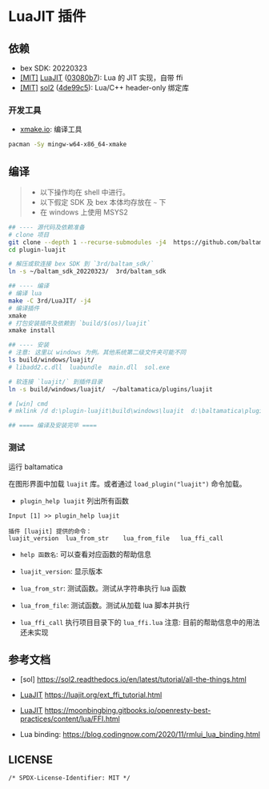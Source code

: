 # LuaJIT 插件

## 依赖

- bex SDK: 20220323
- [[MIT]][LuaJIT-MIT] [LuaJIT][] ([03080b7][]): 
    Lua 的 JIT 实现，自带 ffi
- [[MIT]][sol2-MIT] [sol2][] ([4de99c5][]): 
    Lua/C++ header-only 绑定库

### 开发工具

- [xmake.io][]: 编译工具

```sh
pacman -Sy mingw-w64-x86_64-xmake
```


<!-- 依赖 -->
[LuaJIT]:  https://github.com/LuaJIT/LuaJIT
[LuaJIT-MIT]: https://github.com/LuaJIT/LuaJIT/blob/v2.1/COPYRIGHT
[03080b7]: https://github.com/LuaJIT/LuaJIT/commit/03080b795aa3496ed62d4a0697c9f4767e7ca7e5
[sol2]:    https://github.com/ThePhD/sol2
[4de99c5]: https://github.com/ThePhD/sol2/commit/4de99c5b41b64b7e654bf8e48b177e8414a756b7
[sol2-MIT]: https://github.com/ThePhD/sol2/blob/develop/LICENSE.txt

<!-- 开发工具 -->
[xmake.io]: https://xmake.io/#/zh-cn/


## 编译

> - 以下操作均在 shell 中进行。
> - 以下假定 SDK 及 bex 本体均存放在 `~` 下
> - 在 windows 上使用 MSYS2

```sh
## ---- 源代码及依赖准备
# clone 项目
git clone --depth 1 --recurse-submodules -j4  https://github.com/baltamatica-dev/plugin-luajit.git
cd plugin-luajit

# 解压或软连接 bex SDK 到 `3rd/baltam_sdk/`
ln -s ~/baltam_sdk_20220323/  3rd/baltam_sdk

## ---- 编译
# 编译 lua
make -C 3rd/LuaJIT/ -j4
# 编译插件
xmake
# 打包安装插件及依赖到 `build/$(os)/luajit`
xmake install

## ---- 安装
# 注意: 这里以 windows 为例。其他系统第二级文件夹可能不同
ls build/windows/luajit/
# libadd2.c.dll  luabundle  main.dll  sol.exe

# 软连接 `luajit/` 到插件目录
ln -s build/windows/luajit/  ~/baltamatica/plugins/luajit

# [win] cmd
# mklink /d d:\plugin-luajit\build\windows\luajit  d:\baltamatica\plugins\luajit

## ==== 编译及安装完毕 ====
```

### 测试

运行 baltamatica

在图形界面中加载 `luajit` 库。或者通过 `load_plugin("luajit")` 命令加载。

- `plugin_help luajit` 列出所有函数
```
Input [1] >> plugin_help luajit

插件 [luajit] 提供的命令：
luajit_version  lua_from_str    lua_from_file   lua_ffi_call
```
- `help 函数名`: 可以查看对应函数的帮助信息 

- `luajit_version`: 显示版本
- `lua_from_str`: 测试函数。测试从字符串执行 lua 函数
- `lua_from_file`: 测试函数。测试从加载 lua 脚本并执行
- `lua_ffi_call` 执行项目目录下的 `lua_ffi.lua`
    注意: 目前的帮助信息中的用法还未实现


## 参考文档

- [sol] https://sol2.readthedocs.io/en/latest/tutorial/all-the-things.html
- [LuaJIT] https://luajit.org/ext_ffi_tutorial.html
- [LuaJIT] https://moonbingbing.gitbooks.io/openresty-best-practices/content/lua/FFI.html

- Lua binding: https://blog.codingnow.com/2020/11/rmlui_lua_binding.html

## LICENSE

`/* SPDX-License-Identifier: MIT */`
